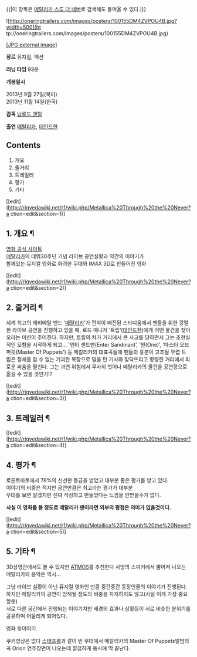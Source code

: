 {{|이 항목은 [메탈리카 스루 더 네버](%EB%A9%94%ED%83%88%EB%A6%AC%EC%B9%B4%20%EC%8A%A4%EB%A3%A8%20%EB%8D%94%20%EB%84%A4%EB%B2%84.md)로 검색해도 들어올 수 있다.|}}

![http://oneringtrailers.com/images/posters/100155DM4ZVPOU4B.jpg?width=500](ht
tp://oneringtrailers.com/images/posters/100155DM4ZVPOU4B.jpg)

[[JPG external
image]](http://oneringtrailers.com/images/posters/100155DM4ZVPOU4B.jpg)

  

**장르**
뮤지컬, 액션

**러닝 타임**
93분

**개봉일시**

2013년 9월 27일(북미)  
2013년 11월 14일(한국)

**감독**
[님로드 앤탈](%EB%8B%98%EB%A1%9C%EB%93%9C%20%EC%95%A4%ED%83%88.md)

**출연**
[메탈리카](%EB%A9%94%ED%83%88%EB%A6%AC%EC%B9%B4.md), [데인드한](%EB%8D%B0%EC%9D%B8%20%EB%93%9C%ED%95%9C.md)

  

## Contents

    

1. 개요 
2. 줄거리 
3. 트레일러 
4. 평가 
5. 기타 

[[edit](http://rigvedawiki.net/r1/wiki.php/Metallica%20Through%20the%20Never?a
ction=edit&section=1)]

## 1. 개요 ¶

[영화 공식 사이트](http://www.throughthenevermovie.com/)  
[메탈리카](%EB%A9%94%ED%83%88%EB%A6%AC%EC%B9%B4.md)의 데뷔30주년 기념 라이브 공연실황과 약간의
이야기가  
함께있는 뮤지컬 영화로 화려한 무대와 IMAX 3D로 만들어진 영화

  

[[edit](http://rigvedawiki.net/r1/wiki.php/Metallica%20Through%20the%20Never?a
ction=edit&section=2)]

## 2. 줄거리 ¶

세계 최고의 헤비메탈 밴드 ‘[메탈리카](%EB%A9%94%ED%83%88%EB%A6%AC%EC%B9%B4.md)’가 전석이 매진된
스타디움에서 팬들을 위한 강렬한 라이브 공연을 진행하고 있을 때, 로드 매니저 ‘트립’([데인드한](%EB%8D%B0%EC%9D%B8%20%EB%93%9C%ED%95%9C.md))에게 어떤 물건을 찾아오라는 미션이 주어진다.
하지만, 트립의 차가 거리에서 큰 사고를 당하면서 그는 초현실적인 모험을 시작하게 되고… '엔터 샌드맨(Enter Sandman)’,
‘원(One)’, ‘마스터 오브 퍼핏(Master Of Puppets’) 등 메칼리카의 대표곡들에 팬들의 흥분이 고조될 무렵 트립은 정체를
알 수 없는 기괴한 복장으로 말을 탄 기사와 맞닥뜨리고 황량한 거리에서 외로운 싸움을 펼친다. 그는 과연 위험에서 무사히 벗어나 메탈리카의
물건을 공연장으로 옮길 수 있을 것인가!?

  

[[edit](http://rigvedawiki.net/r1/wiki.php/Metallica%20Through%20the%20Never?a
ction=edit&section=3)]

## 3. 트레일러 ¶

  

  
  

  

[[edit](http://rigvedawiki.net/r1/wiki.php/Metallica%20Through%20the%20Never?a
ction=edit&section=4)]

## 4. 평가 ¶

로튼토마토에서 78%의 신선한 등급을 받았고 대부분 좋은 평가를 받고 있다.  
이야기의 비중은 적지만 공연만큼은 최고라는 평가가 대부분  
무대를 보면 알겠지만 진짜 작정하고 만들었다는 느낌을 안받을수가 없다.

  

**사실 이 영화를 볼 정도로 메탈리카 팬이라면 외부의 평점은 의미가 없을것이다.**

  

[[edit](http://rigvedawiki.net/r1/wiki.php/Metallica%20Through%20the%20Never?a
ction=edit&section=5)]

## 5. 기타 ¶

3D상영관에서도 볼 수 있지만 [ATMOS](ATMOS.md)를 추천한다 사방의 스피커에서 뿜어져 나오는 메탈리카의 음악은 역시...

  

그냥 라이브 실황이 아닌 뮤지컬 영화인 만큼 중간중간 등장인물의 이야기가 진행된다.  
하지만 메탈리카의 공연이 방해될 정도의 비중을 차지하지도 않고(사실 이게 가장 중요할듯)  
서로 다른 공간에서 진행되는 이야기지만 배경의 효과나 상황등이 서로 비슷한 분위기를 공유하며 어울리게 되어있다.

  
  

영화 뒷이야기

  
  

쿠키영상은 없다 [스태프롤](%EC%8A%A4%ED%83%9C%ED%94%84%EB%A1%A4.md)과 같이 빈 무대에서 메탈리카의
Master Of Puppets앨범의 곡 Orion 연주장면이 나오는데 깔끔하게 동시에 딱 끝난다.

